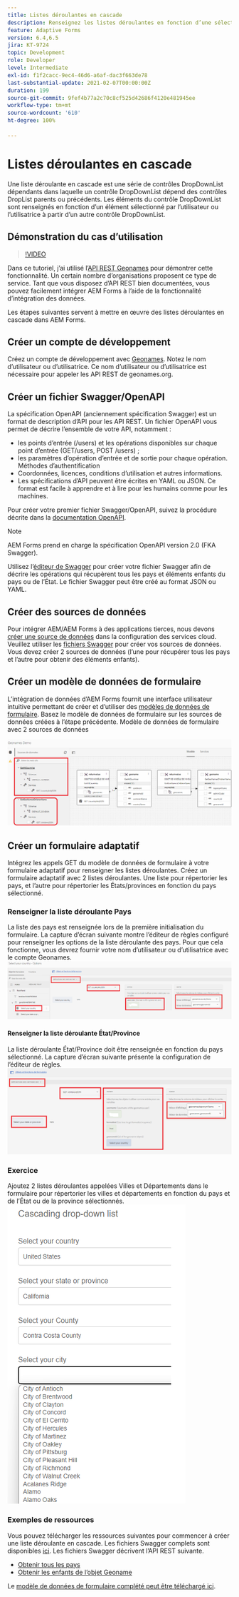 ```yaml
---
title: Listes déroulantes en cascade
description: Renseignez les listes déroulantes en fonction d’une sélection préalable de liste déroulante.
feature: Adaptive Forms
version: 6.4,6.5
jira: KT-9724
topic: Development
role: Developer
level: Intermediate
exl-id: f1f2cacc-9ec4-46d6-a6af-dac3f663de78
last-substantial-update: 2021-02-07T00:00:00Z
duration: 199
source-git-commit: 9fef4b77a2c70c8cf525d42686f4120e481945ee
workflow-type: tm+mt
source-wordcount: '610'
ht-degree: 100%

---
```


# Listes déroulantes en cascade

Une liste déroulante en cascade est une série de contrôles DropDownList dépendants dans laquelle un contrôle DropDownList dépend des contrôles DropList parents ou précédents. Les éléments du contrôle DropDownList sont renseignés en fonction d’un élément sélectionné par l’utilisateur ou l’utilisatrice à partir d’un autre contrôle DropDownList.

## Démonstration du cas d’utilisation

>[!VIDEO](https://video.tv.adobe.com/v/340344?quality=12&learn=on)

Dans ce tutoriel, j’ai utilisé l’[API REST Geonames](http://api.geonames.org/) pour démontrer cette fonctionnalité.
Un certain nombre d’organisations proposent ce type de service. Tant que vous disposez d’API REST bien documentées, vous pouvez facilement intégrer AEM Forms à l’aide de la fonctionnalité d’intégration des données.

Les étapes suivantes servent à mettre en œuvre des listes déroulantes en cascade dans AEM Forms.

## Créer un compte de développement

Créez un compte de développement avec [Geonames](https://www.geonames.org/login). Notez le nom d’utilisateur ou d’utilisatrice. Ce nom d’utilisateur ou d’utilisatrice est nécessaire pour appeler les API REST de geonames.org.

## Créer un fichier Swagger/OpenAPI

La spécification OpenAPI (anciennement spécification Swagger) est un format de description d’API pour les API REST. Un fichier OpenAPI vous permet de décrire l’ensemble de votre API, notamment :

* les points d’entrée (/users) et les opérations disponibles sur chaque point d’entrée (GET/users, POST /users) ;
* les paramètres d’opération d’entrée et de sortie pour chaque opération.
Méthodes d’authentification
* Coordonnées, licences, conditions d’utilisation et autres informations.
* Les spécifications d’API peuvent être écrites en YAML ou JSON. Ce format est facile à apprendre et à lire pour les humains comme pour les machines.

Pour créer votre premier fichier Swagger/OpenAPI, suivez la procédure décrite dans la [documentation OpenAPI](https://swagger.io/docs/specification/2-0/basic-structure/).

>[!NOTE]
> AEM Forms prend en charge la spécification OpenAPI version 2.0 (FKA Swagger).

Utilisez l’[éditeur de Swagger](https://editor.swagger.io/) pour créer votre fichier Swagger afin de décrire les opérations qui récupèrent tous les pays et éléments enfants du pays ou de l’État. Le fichier Swagger peut être créé au format JSON ou YAML.

## Créer des sources de données

Pour intégrer AEM/AEM Forms à des applications tierces, nous devons [créer une source de données](https://experienceleague.adobe.com/docs/experience-manager-learn/forms/ic-web-channel-tutorial/parttwo.html?lang=fr) dans la configuration des services cloud. Veuillez utiliser les [fichiers Swagger](assets/geonames-swagger-files.zip) pour créer vos sources de données.
Vous devez créer 2 sources de données (l’une pour récupérer tous les pays et l’autre pour obtenir des éléments enfants).


## Créer un modèle de données de formulaire

L’intégration de données d’AEM Forms fournit une interface utilisateur intuitive permettant de créer et d’utiliser des [modèles de données de formulaire](https://experienceleague.adobe.com/docs/experience-manager-65/forms/form-data-model/create-form-data-models.html?lang=fr). Basez le modèle de données de formulaire sur les sources de données créées à l’étape précédente. Modèle de données de formulaire avec 2 sources de données

![Modèle de données de formulaire.](assets/geonames-fdm.png)


## Créer un formulaire adaptatif

Intégrez les appels GET du modèle de données de formulaire à votre formulaire adaptatif pour renseigner les listes déroulantes.
Créez un formulaire adaptatif avec 2 listes déroulantes. Une liste pour répertorier les pays, et l’autre pour répertorier les États/provinces en fonction du pays sélectionné.

### Renseigner la liste déroulante Pays

La liste des pays est renseignée lors de la première initialisation du formulaire. La capture d’écran suivante montre l’éditeur de règles configuré pour renseigner les options de la liste déroulante des pays. Pour que cela fonctionne, vous devrez fournir votre nom d’utilisateur ou d’utilisatrice avec le compte Geonames.
![get-countries](assets/get-countries-rule-editor.png)

#### Renseigner la liste déroulante État/Province

La liste déroulante État/Province doit être renseignée en fonction du pays sélectionné. La capture d’écran suivante présente la configuration de l’éditeur de règles.
![state-province-options](assets/state-province-options.png)

### Exercice

Ajoutez 2 listes déroulantes appelées Villes et Départements dans le formulaire pour répertorier les villes et départements en fonction du pays et de l’État ou de la province sélectionnés.
![Exercice.](assets/cascading-drop-down-exercise.png)


### Exemples de ressources

Vous pouvez télécharger les ressources suivantes pour commencer à créer une liste déroulante en cascade.
Les fichiers Swagger complets sont disponibles [ici](assets/geonames-swagger-files.zip).
Les fichiers Swagger décrivent l’API REST suivante.
* [Obtenir tous les pays](http://api.geonames.org/countryInfoJSON?username=yourusername)
* [Obtenir les enfants de l’objet Geoname](http://api.geonames.org/children?formatted=true&amp;geonameId=6252001&amp;username=yourusername)

Le [modèle de données de formulaire complété peut être téléchargé ici](assets/geonames-api-form-data-model.zip).
